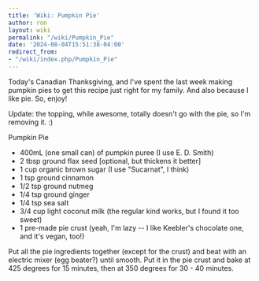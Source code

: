 ```yaml
---
title: 'Wiki: Pumpkin Pie'
author: ron
layout: wiki
permalink: "/wiki/Pumpkin_Pie"
date: '2024-08-04T15:51:38-04:00'
redirect_from:
- "/wiki/index.php/Pumpkin_Pie"
---
```


Today\'s Canadian Thanksgiving, and I\'ve spent the last week making pumpkin pies to get this recipe just right for my family. And also because I like pie. So, enjoy!

Update: the topping, while awesome, totally doesn\'t go with the pie, so I\'m removing it. :)

Pumpkin Pie

-   400mL (one small can) of pumpkin puree (I use E. D. Smith)
-   2 tbsp ground flax seed \[optional, but thickens it better\]
-   1 cup organic brown sugar (I use \"Sucarnat\", I think)
-   1 tsp ground cinnamon
-   1/2 tsp ground nutmeg
-   1/4 tsp ground ginger
-   1/4 tsp sea salt
-   3/4 cup light coconut milk (the regular kind works, but I found it too sweet)
-   1 pre-made pie crust (yeah, I\'m lazy \-- I like Keebler\'s chocolate one, and it\'s vegan, too!)

Put all the pie ingredients together (except for the crust) and beat with an electric mixer (egg beater?) until smooth. Put it in the pie crust and bake at 425 degrees for 15 minutes, then at 350 degrees for 30 - 40 minutes.
